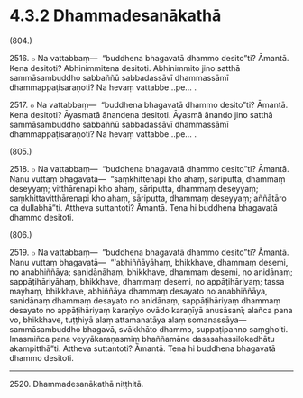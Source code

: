 # 4.3.2 Dhammadesanākathā

(804.)

2516\. ๐ Na vattabbaṃ—  “buddhena bhagavatā dhammo desito”ti? Āmantā. Kena desitoti? Abhinimmitena desitoti. Abhinimmito jino satthā sammāsambuddho sabbaññū sabbadassāvī dhammassāmī dhammappaṭisaraṇoti? Na hevaṃ vattabbe…pe… .

2517\. ๐ Na vattabbaṃ—  “buddhena bhagavatā dhammo desito”ti? Āmantā. Kena desitoti? Āyasmatā ānandena desitoti. Āyasmā ānando jino satthā sammāsambuddho sabbaññū sabbadassāvī dhammassāmī dhammappaṭisaraṇoti? Na hevaṃ vattabbe…pe… .

(805.)

2518\. ๐ Na vattabbaṃ—  “buddhena bhagavatā dhammo desito”ti? Āmantā. Nanu vuttaṃ bhagavatā—  “saṃkhittenapi kho ahaṃ, sāriputta, dhammaṃ deseyyaṃ; vitthārenapi kho ahaṃ, sāriputta, dhammaṃ deseyyaṃ; saṃkhittavitthārenapi kho ahaṃ, sāriputta, dhammaṃ deseyyaṃ; aññātāro ca dullabhā”ti. Attheva suttantoti? Āmantā. Tena hi buddhena bhagavatā dhammo desitoti.

(806.)

2519\. ๐ Na vattabbaṃ—  “buddhena bhagavatā dhammo desito”ti? Āmantā. Nanu vuttaṃ bhagavatā—  “‘abhiññāyāhaṃ, bhikkhave, dhammaṃ desemi, no anabhiññāya; sanidānāhaṃ, bhikkhave, dhammaṃ desemi, no anidānaṃ; sappāṭihāriyāhaṃ, bhikkhave, dhammaṃ desemi, no appāṭihāriyaṃ; tassa mayhaṃ, bhikkhave, abhiññāya dhammaṃ desayato no anabhiññāya, sanidānaṃ dhammaṃ desayato no anidānaṃ, sappāṭihāriyaṃ dhammaṃ desayato no appāṭihāriyaṃ karaṇīyo ovādo karaṇīyā anusāsanī; alañca pana vo, bhikkhave, tuṭṭhiyā alaṃ attamanatāya alaṃ somanassāya—  sammāsambuddho bhagavā, svākkhāto dhammo, suppaṭipanno saṃgho’ti. Imasmiñca pana veyyākaraṇasmiṃ bhaññamāne dasasahassilokadhātu akampitthā”ti. Attheva suttantoti? Āmantā. Tena hi buddhena bhagavatā dhammo desitoti.

---

2520\. Dhammadesanākathā niṭṭhitā.
